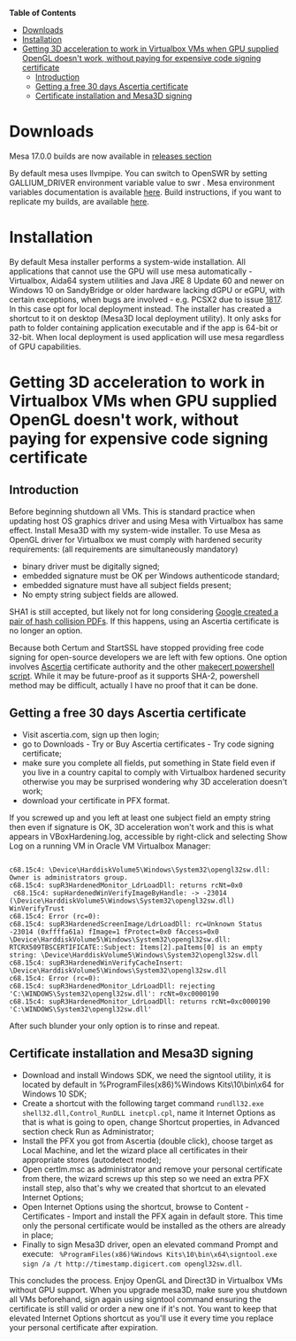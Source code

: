 **Table of Contents**

- [Downloads](#downloads)
- [Installation](#installation)
- [Getting 3D acceleration to work in Virtualbox VMs when GPU supplied OpenGL doesn't work, without paying for expensive code signing certificate](#getting-3d-acceleration-to-work-in-virtualbox-vms-when-gpu-supplied-opengl-doesnt-work-without-paying-for-expensive-code-signing-certificate)
	- [Introduction](#introduction)
	- [Getting a free 30 days Ascertia certificate](#getting-a-free-30-days-ascertia-certificate)
  - [Certificate installation and Mesa3D signing](#certificate-installation-and-mesa3d-signing)
  
# Downloads
Mesa 17.0.0 builds are now available in [releases section](https://github.com/pal1000/mesa-dist-win/releases)

By default mesa uses llvmpipe. You can switch to OpenSWR by setting GALLIUM_DRIVER environment variable value to swr . Mesa environment variables documentation is available [here](https://mesa3d.org/envvars.html). Build instructions, if you want to replicate my builds, are available [here](https://github.com/pal1000/mesa-dist-win/tree/master/buildscript).
# Installation
By default Mesa installer performs a system-wide installation. All applications that cannot use the GPU will use mesa automatically - Virtualbox, Aida64 system utilities and Java JRE 8 Update 60 and newer on Windows 10 on SandyBridge or older hardware lacking dGPU or eGPU,  with certain exceptions, when bugs are involved - e.g. PCSX2 due to issue [1817](https://github.com/PCSX2/pcsx2/issues/1817). In this case opt for local deployment instead. The installer has created a shortcut to it on desktop (Mesa3D local deployment utility). It only asks for path to folder containing application executable and if the app is 64-bit or 32-bit. When local deployment is used application will use mesa regardless of GPU capabilities.
# Getting 3D acceleration to work in Virtualbox VMs when GPU supplied OpenGL doesn't work, without paying for expensive code signing certificate
## Introduction
Before beginning shutdown all VMs. This is standard practice when updating host OS graphics driver and using Mesa with Virtualbox has same effect. Install Mesa3D with my system-wide installer. To use Mesa as OpenGL driver for Virtualbox we must comply with hardened security requirements: (all requirements are simultaneously mandatory)
- binary driver must be digitally signed;
- embedded signature must be OK per Windows authenticode standard;
- embedded signature must have all subject fields present;
- No empty string subject fields are allowed.

SHA1 is still accepted, but likely not for long considering [Google created a pair of hash collision PDFs](http://shattered.io/).  If this happens, using an Ascertia certificate is no longer an option.

Because both Certum and StartSSL have stopped providing free code signing for open-source developers we are left with few options. One option involves [Ascertia](http://www.ascertia.com/) certificate authority and the other [makecert powershell script](https://gallery.technet.microsoft.com/scriptcenter/Self-signed-certificate-5920a7c6). While it may be future-proof as it supports SHA-2, powershell method may be difficult, actually I have no proof that it can be done.

## Getting a free 30 days Ascertia certificate
- Visit ascertia.com, sign up then login;
-  go to Downloads - Try or Buy Ascertia certificates - Try code signing certificate;
- make sure you complete all fields, put something in State field even if you live in a country capital to comply with Virtualbox hardened security otherwise you may be surprised wondering why 3D acceleration doesn't work;
- download your certificate in PFX format.

 If you screwed up and you left at least one subject field an empty string then even if signature is OK, 3D acceleration won't work and this is what appears in VBoxHardening.log, accessible by right-click and selecting Show Log on a running VM in Oracle VM Virtualbox Manager:

```

c68.15c4: \Device\HarddiskVolume5\Windows\System32\opengl32sw.dll: Owner is administrators group.
c68.15c4: supR3HardenedMonitor_LdrLoadDll: returns rcNt=0x0     
 c68.15c4: supHardenedWinVerifyImageByHandle: -> -23014 (\Device\HarddiskVolume5\Windows\System32\opengl32sw.dll) WinVerifyTrust
c68.15c4: Error (rc=0):
c68.15c4: supR3HardenedScreenImage/LdrLoadDll: rc=Unknown Status -23014 (0xffffa61a) fImage=1 fProtect=0x0 fAccess=0x0 \Device\HarddiskVolume5\Windows\System32\opengl32sw.dll: RTCRX509TBSCERTIFICATE::Subject: Items[2].paItems[0] is an empty string: \Device\HarddiskVolume5\Windows\System32\opengl32sw.dll
c68.15c4: supR3HardenedWinVerifyCacheInsert: \Device\HarddiskVolume5\Windows\System32\opengl32sw.dll
c68.15c4: Error (rc=0):
c68.15c4: supR3HardenedMonitor_LdrLoadDll: rejecting 'C:\WINDOWS\System32\opengl32sw.dll': rcNt=0xc0000190
c68.15c4: supR3HardenedMonitor_LdrLoadDll: returns rcNt=0xc0000190 'C:\WINDOWS\System32\opengl32sw.dll'

```

After such blunder your only option is to rinse and repeat.
 
## Certificate installation and Mesa3D signing
- Download and install Windows SDK, we need the signtool utility, it is located by default in %ProgramFiles(x86)%Windows Kits\10\bin\x64 for Windows 10 SDK;
- Create a shortcut with the following target command `rundll32.exe shell32.dll,Control_RunDLL inetcpl.cpl`, name it Internet Options as that is what is going to open, change Shortcut properties, in Advanced section check Run as Administrator;
- Install the PFX you got from Ascertia (double click), choose target as Local Machine, and let the wizard place all certificates in their appropriate stores (autodetect mode);
- Open certlm.msc as administrator and remove your personal certificate from there, the wizard screws up this step so we need an extra PFX install step, also that's why we created that shortcut to an elevated Internet Options;
- Open Internet Options using the shortcut, browse to Content - Certificates - Import and install the PFX again in default store. This time only the personal certificate would be installed as the others are already in place;
- Finally to sign Mesa3D driver, open an elevated command Prompt and execute:
``
 %ProgramFiles(x86)%Windows Kits\10\bin\x64\signtool.exe sign /a /t http://timestamp.digicert.com opengl32sw.dll``.

This concludes the process. Enjoy OpenGL and Direct3D in Virtualbox VMs without GPU support.
When you upgrade mesa3D, make sure you shutdown all VMs beforehand, sign again using signtool command ensuring the certificate is still valid or order a new one if it's not. You want to keep that elevated Internet Options shortcut as you'll use it every time you replace your personal certificate after expiration.